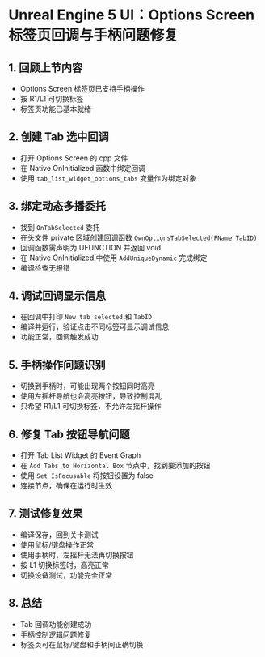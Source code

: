 # Unreal Engine 5 UI：Options Screen 标签页回调与手柄问题修复

## 1. 回顾上节内容

- Options Screen 标签页已支持手柄操作
- 按 R1/L1 可切换标签
- 标签页功能已基本就绪

## 2. 创建 Tab 选中回调

- 打开 Options Screen 的 cpp 文件
- 在 Native OnInitialized 函数中绑定回调
- 使用 `tab_list_widget_options_tabs` 变量作为绑定对象

## 3. 绑定动态多播委托

- 找到 `OnTabSelected` 委托
- 在头文件 private 区域创建回调函数 `OwnOptionsTabSelected(FName TabID)`
- 回调函数需声明为 UFUNCTION 并返回 void
- 在 Native OnInitialized 中使用 `AddUniqueDynamic` 完成绑定
- 编译检查无报错

## 4. 调试回调显示信息

- 在回调中打印 `New tab selected` 和 `TabID`
- 编译并运行，验证点击不同标签可显示调试信息
- 功能正常，回调触发成功

## 5. 手柄操作问题识别

- 切换到手柄时，可能出现两个按钮同时高亮
- 使用左摇杆导航也会高亮按钮，导致控制混乱
- 只希望 R1/L1 可切换标签，不允许左摇杆操作

## 6. 修复 Tab 按钮导航问题

- 打开 Tab List Widget 的 Event Graph
- 在 `Add Tabs to Horizontal Box` 节点中，找到要添加的按钮
- 使用 `Set IsFocusable` 将按钮设置为 false
- 连接节点，确保在运行时生效

## 7. 测试修复效果

- 编译保存，回到关卡测试
- 使用鼠标/键盘操作正常
- 使用手柄时，左摇杆无法再切换按钮
- 按 L1 切换标签时，高亮正常
- 切换设备测试，功能完全正常

## 8. 总结

- Tab 回调功能创建成功
- 手柄控制逻辑问题修复
- 标签页可在鼠标/键盘和手柄间正确切换


